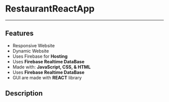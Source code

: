 # RestaurantReactApp
<hr/>
<h2> Features </h2>
<ul>
  <li> Responsive Website</li>
  <li> Dynamic Website </li>
  <li> Uses Firebase for <b>Hosting</b> </li>
  <li> Uses <b>Firebase Realtime DataBase</b> </li>
  <li> Made with: <b> JavaScript, CSS, & HTML </b> </li>
  <li> Uses <b>Firebase Realtime DataBase</b> </li>
  <li> GUI are made with <b>REACT</b> library </li>
 </ul>
 <h2> Description </h2>
 <p>  </p> 

